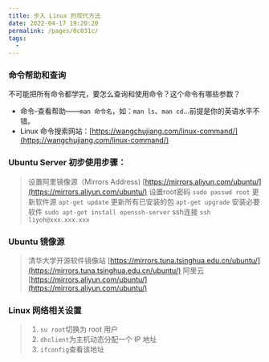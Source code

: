 ```yaml
---
title: 步入 Linux 的现代方法
date: 2022-04-17 19:20:20
permalink: /pages/0c031c/
tags:
  - 
---
```

### 命令帮助和查询
不可能把所有命令都学完，要怎么查询和使用命令？这个命令有哪些参数？

- 命令-查看帮助——`man 命令名`，如：`man ls`、`man cd`...前提是你的英语水平不错。
- Linux 命令搜索网站：[https://wangchujiang.com/linux-command/](https://wangchujiang.com/linux-command/)

### Ubuntu Server 初步使用步骤：
> 设置阿里镜像源（Mirrors Address)
> [https://mirrors.aliyun.com/ubuntu/](https://mirrors.aliyun.com/ubuntu/)
> 设置root密码
> `sudo passwd root`
> 更新软件源
> `apt-get update`
> 更新所有已安装的包
> `apt-get upgrade`
> 安装必要软件
> `sudo apt-get install openssh-server`
> ssh连接
> `ssh liyoh@xxx.xxx.xxx`

### Ubuntu 镜像源
> 清华大学开源软件镜像站
> [https://mirrors.tuna.tsinghua.edu.cn/ubuntu/](https://mirrors.tuna.tsinghua.edu.cn/ubuntu/)
> 阿里云
> [https://mirrors.aliyun.com/ubuntu/](https://mirrors.aliyun.com/ubuntu/)

### Linux 网络相关设置
> 1. `su root`切换为 root 用户
> 1. `dhclient`为主机动态分配一个 IP 地址
> 1. `ifconfig`查看该地址


